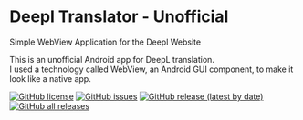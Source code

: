 # Deepl Translator - Unofficial
Simple WebView Application for the Deepl Website

This is an unofficial Android app for DeepL translation.  
I used a technology called WebView, an Android GUI component, to make it look like a native app.

[![GitHub license](https://img.shields.io/github/license/jamal2362/DeepL-Translator)](https://github.com/jamal2362/DeepL-Translator/blob/main/LICENSE) [![GitHub issues](https://img.shields.io/github/issues/jamal2362/DeepL-Translator)](https://github.com/jamal2362/DeepL-Translator/issues) [![GitHub release (latest by date)](https://img.shields.io/github/v/release/jamal2362/DeepL-Translator)](https://github.com/jamal2362/DeepL-Translator/releases) [![GitHub all releases](https://img.shields.io/github/downloads/jamal2362/DeepL-Translator/total)](https://github.com/jamal2362/DeepL-Translator/releases)
